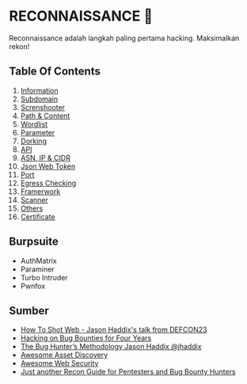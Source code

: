 # RECONNAISSANCE :crystal_ball:
Reconnaissance adalah langkah paling pertama hacking. Maksimalkan rekon!
## Table Of Contents
1. [Information](https://github.com/acvn/catngul/blob/master/rekon/information.md)
2. [Subdomain](https://github.com/acvn/catngul/blob/master/rekon/subdomain.md)
3. [Screnshooter](https://github.com/acvn/catngul/blob/master/rekon/screenshoot.md)
4. [Path & Content](https://github.com/acvn/catngul/blob/master/rekon/path.md)
5. [Wordlist](https://github.com/acvn/catngul/blob/master/rekon/wordlist.md)
6. [Parameter](https://github.com/acvn/catngul/blob/master/rekon/parameter.md)
7. [Dorking](https://github.com/acvn/catngul/blob/master/rekon/dorking.md)
8. [API](https://github.com/acvn/catngul/blob/master/rekon/api.md)
9. [ASN, IP & CIDR](https://github.com/acvn/catngul/blob/master/rekon/ip.md)
10. [Json Web Token](https://github.com/acvn/catngul/blob/master/rekon/jwt.md)
11. [Port](https://github.com/acvn/catngul/blob/master/rekon/port.md)
12. [Egress Checking](https://github.com/acvn/catngul/blob/master/rekon/egress.md)
13. [Framerwork](https://github.com/acvn/catngul/blob/master/rekon/framework.md)
14. [Scanner](https://github.com/acvn/catngul/blob/master/rekon/scanner.md)
15. [Others](https://github.com/acvn/catngul/blob/master/rekon/others.md)
16. [Certificate](https://github.com/acvn/catngul/blob/master/rekon/certs.md)

## Burpsuite
- AuthMatrix
- Paraminer
- Turbo Intruder
- Pwnfox

## Sumber
- [How To Shot Web - Jason Haddix's talk from DEFCON23](https://www.youtube.com/watch?v=VtFuAH19Qz0)
- [Hacking on Bug Bounties for Four Years](https://blog.assetnote.io/2020/09/15/hacking-on-bug-bounties-for-four-years/)
- [The Bug Hunter’s Methodology Jason Haddix @jhaddix](https://www.youtube.com/watch?v=gIz_yn0Uvb8)
- [Awesome Asset Discovery](https://github.com/redhuntlabs/Awesome-Asset-Discovery)
- [Awesome Web Security](https://github.com/qazbnm456/awesome-web-security)
- [Just another Recon Guide for Pentesters and Bug Bounty Hunters](https://www.offensity.com/de/blog/just-another-recon-guide-pentesters-and-bug-bounty-hunters/)
